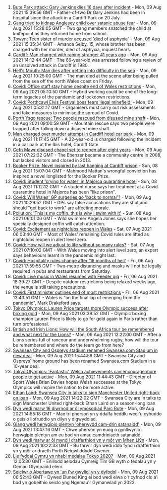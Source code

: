 1. [Bute Park attack: Gary Jenkins dies 16 days after incident](https://www.bbc.co.uk/news/uk-wales-58146759) - Mon, 09 Aug 2021 15:39:56 GMT - Father-of-two Dr Gary Jenkins had been in hospital since the attack in a Cardiff Park on 20 July.
2. [Gang tried to kidnap Anglesey child over satanic abuse fear](https://www.bbc.co.uk/news/uk-wales-57941016) - Mon, 09 Aug 2021 15:28:05 GMT - Two gang members snatched the child at knifepoint as they returned home from school.
3. [Towyn: Teen sister of murder accused 'died of asphyxia'](https://www.bbc.co.uk/news/uk-wales-58149304) - Mon, 09 Aug 2021 15:35:34 GMT - Amanda Selby, 15, whose brother has been charged with her murder, died of asphyxia, inquest hears.
4. [Cardiff: Man charged with raping stranger 41 years ago](https://www.bbc.co.uk/news/uk-wales-58149303) - Mon, 09 Aug 2021 14:12:44 GMT - The 66-year-old was arrested following a review of an unsolved attack in Cardiff in 1980.
5. [Hell's Mouth: Man dies after getting into difficulty in the sea](https://www.bbc.co.uk/news/uk-wales-58124059) - Mon, 09 Aug 2021 10:25:00 GMT - The man died at the scene after being pulled from the sea off the north Wales coast on Friday.
6. [Covid: Office staff stay home despite end of Wales restrictions](https://www.bbc.co.uk/news/uk-wales-58118679) - Mon, 09 Aug 2021 05:10:50 GMT - Hybrid working could be one of the long-term legacies of the pandemic and lockdown restrictions.
7. [Covid: Porthcawl Elvis Festival boss fears 'legal minefield'](https://www.bbc.co.uk/news/uk-wales-58139154) - Mon, 09 Aug 2021 05:31:17 GMT - Organisers must carry out risk assessments and take measures to minimise the spread of Covid.
8. [Porth Ysgo rescue: Two people rescued from disused mine shaft](https://www.bbc.co.uk/news/uk-wales-58143594) - Mon, 09 Aug 2021 09:00:59 GMT - Mountain rescue says two people were trapped after falling down a disused mine shaft.
9. [Man charged over murder attempt in Cardiff hotel car park](https://www.bbc.co.uk/news/uk-wales-58146758) - Mon, 09 Aug 2021 11:17:45 GMT - A 22-year-old is charged following the incident in a car park at the Ibis hotel, Cardiff Gate.
10. [Cefn Mawr disused chapel set to reopen after eight years](https://www.bbc.co.uk/news/uk-wales-58139831) - Mon, 09 Aug 2021 07:22:32 GMT - The Ebenzer became a community centre in 2008, but lacked visitors and closed in 2013.
11. [Booker Prize: Novel inspired by last hanging at Cardiff prison](https://www.bbc.co.uk/news/uk-wales-58112179) - Sun, 08 Aug 2021 15:07:04 GMT - Mahmood Mattan's wrongful conviction has inspired a novel longlisted for the Booker Prize.
12. [Covid: Student 'crying for water' in Majorca quarantine hotel](https://www.bbc.co.uk/news/uk-wales-58129253) - Sun, 08 Aug 2021 11:12:12 GMT - A student nurse says her treatment at a Covid quarantine hotel in Majorca has been "like prison".
13. [Covid: Will Wales' GP surgeries go 'back to normal'?](https://www.bbc.co.uk/news/uk-wales-58086060) - Mon, 09 Aug 2021 10:29:52 GMT - GPs say false accusations they are shut and should "get back to work" are affecting morale.
14. [Pollution: 'This is my coffin, this is why I swim with it'](https://www.bbc.co.uk/news/uk-wales-58023181) - Sun, 08 Aug 2021 06:01:06 GMT - Wild swimmer Angela Jones says she hopes her specially designed coffin will catch attention.
15. [Covid: Excitement as nightclubs reopen in Wales](https://www.bbc.co.uk/news/uk-wales-58123120) - Sat, 07 Aug 2021 06:03:40 GMT - Most of Wales' remaining Covid rules are lifted as nightclubs reopen in alert level zero.
16. [Covid: How will we adjust to life without so many rules?](https://www.bbc.co.uk/news/uk-wales-58121667) - Sat, 07 Aug 2021 07:10:02 GMT - With Wales moving into alert level zero, an expert says behaviours learnt in the pandemic might last.
17. [Covid: Hospitality rules change after '18 months of hell'](https://www.bbc.co.uk/news/uk-wales-58122602) - Fri, 06 Aug 2021 17:59:55 GMT - Two-metre distancing and masks will not be legally required in pubs and restaurants from Saturday.
18. [Covid: Live music in Wales resumes with Feeder gig](https://www.bbc.co.uk/news/uk-wales-58122607) - Fri, 06 Aug 2021 18:39:27 GMT - Despite outdoor restrictions being relaxed weeks ago, the venue is still taking precautions.
19. [Covid: First minister outlines end of most restrictions](https://www.bbc.co.uk/news/uk-wales-58119923) - Fri, 06 Aug 2021 13:43:51 GMT - Wales is "on the final lap of emerging from the pandemic", Mark Drakeford says.
20. [Tokyo Olympics: Lauren Price targets more Olympic success after boxing gold](https://www.bbc.co.uk/sport/olympics/58140662) - Mon, 09 Aug 2021 03:39:52 GMT - Olympic boxing champion Lauren Price is likely to go for gold again in Paris rather than turn professional.
21. [British and Irish Lions: How will the South Africa tour be remembered and what next for the Lions?](https://www.bbc.co.uk/sport/rugby-union/58146218) - Mon, 09 Aug 2021 12:22:00 GMT - After a Lions series full of rancour and underwhelming rugby, how will the tour be remembered and where do the team go from here?
22. [Swansea City and Ospreys stadium renamed Swansea.com Stadium in new deal](https://www.bbc.co.uk/sport/wales/58148996) - Mon, 09 Aug 2021 15:44:59 GMT - Swansea City and Ospreys' home ground has been renamed Swansea.com Stadium in a 10-year deal.
23. [Tokyo Olympics: 'Fantastic' Welsh achievements can encourage more people to get active](https://www.bbc.co.uk/sport/wales/58142192) - Mon, 09 Aug 2021 11:44:43 GMT - Director of Sport Wales Brian Davies hopes Welsh successes at the Tokyo Olympics will inspire the nation to be more active.
24. [Ethan Laird: Swansea City in talks to sign Manchester United right-back on loan](https://www.bbc.co.uk/sport/football/58148502) - Mon, 09 Aug 2021 14:22:02 GMT - Swansea City are in talks to sign Manchester United right-back Ethan Laird on a season-long loan.
25. [Dyn wedi marw 16 diwrnod ar ôl ymosodiad Parc Bute](https://www.bbc.co.uk/newyddion/58145696) - Mon, 09 Aug 2021 14:55:18 GMT - Mae tri pherson yn y ddalfa heddlu wedi'u cyhuddo o geisio llofruddio yn dilyn y digwyddiad.
26. [Giang wedi herwgipio plentyn 'oherwydd cam-drin satanaidd'](https://www.bbc.co.uk/newyddion/58146737) - Mon, 09 Aug 2021 13:47:16 GMT - Chwe pherson yn euog o gynllwynio i herwgipio plentyn am eu bod yn amau camdriniaeth satanaidd.
27. [Dyn wedi marw ar ôl mynd i drafferthion yn y môr ym Mhen Llŷn](https://www.bbc.co.uk/newyddion/58118178) - Mon, 09 Aug 2021 10:22:33 GMT - Bu farw'r dyn wedi iddo fynd i drafferthion yn y môr ar draeth Porth Neigwl ddydd Gwener.
28. [Lle fyddai Cymru yn nhabl medalau Tokyo 2020?](https://www.bbc.co.uk/newyddion/58144971) - Mon, 09 Aug 2021 12:05:30 GMT - Enillodd aelodau Cymreig Tîm GB wyth o fedalau yn y Gemau Olympaidd eleni.
29. [Seiclwr o Abertawe yn 'un i'w gwylio' yn y dyfodol](https://www.bbc.co.uk/newyddion/58139612) - Mon, 09 Aug 2021 06:52:43 GMT - Dywed Eluned King ei bod wedi elwa o'r cyfnod clo a'i bod yn gobeithio seiclo yng Ngemau'r Gymanwlad yn 2022.
